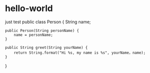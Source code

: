 # hello-world
just test
public class Person {
    String name;

    public Person(String personName) {
        name = personName;
    }

    public String greet(String yourName) {
        return String.format("Hi %s, my name is %s", yourName，name);
    }
}
